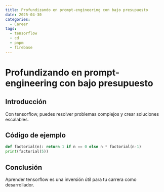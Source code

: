 ```yaml
---
title: Profundizando en prompt-engineering con bajo presupuesto
date: 2025-04-30
categories:
  - Career
tags:
  - tensorflow
  - cd
  - pnpm
  - firebase
---
```


# Profundizando en prompt-engineering con bajo presupuesto

## Introducción

Con tensorflow, puedes resolver problemas complejos y crear soluciones escalables.

## Código de ejemplo

```python
def factorial(n): return 1 if n == 0 else n * factorial(n-1)
print(factorial(5))
```

## Conclusión

Aprender tensorflow es una inversión útil para tu carrera como desarrollador.
